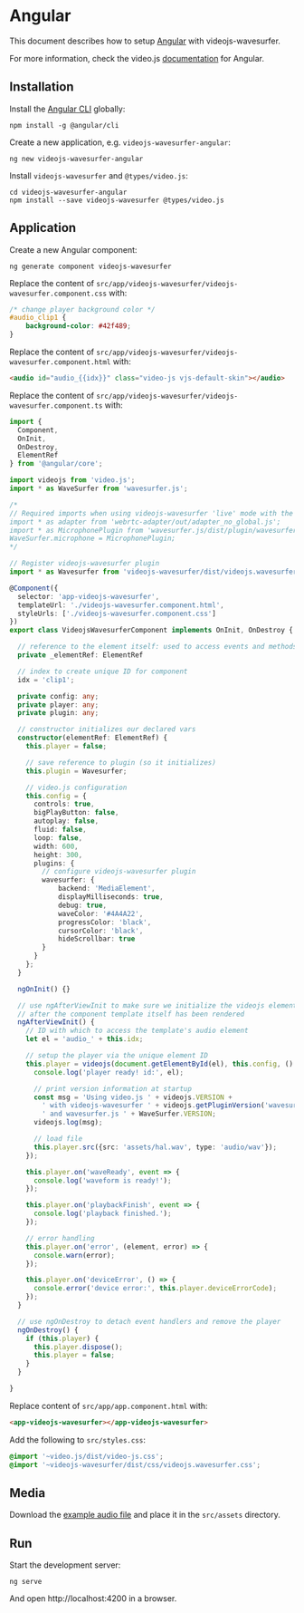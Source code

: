 # Angular

This document describes how to setup [Angular](https://angular.io) with videojs-wavesurfer.

For more information, check the video.js [documentation](https://videojs.com/guides/angular/)
for Angular.

## Installation

Install the [Angular CLI](https://cli.angular.io) globally:

```console
npm install -g @angular/cli
```

Create a new application, e.g. `videojs-wavesurfer-angular`:

```console
ng new videojs-wavesurfer-angular
```

Install `videojs-wavesurfer` and `@types/video.js`:

```console
cd videojs-wavesurfer-angular
npm install --save videojs-wavesurfer @types/video.js
```

## Application

Create a new Angular component:

```console
ng generate component videojs-wavesurfer
```

Replace the content of `src/app/videojs-wavesurfer/videojs-wavesurfer.component.css` with:

```css
/* change player background color */
#audio_clip1 {
    background-color: #42f489;
}
```

Replace the content of `src/app/videojs-wavesurfer/videojs-wavesurfer.component.html` with:

```html
<audio id="audio_{{idx}}" class="video-js vjs-default-skin"></audio>
```

Replace the content of `src/app/videojs-wavesurfer/videojs-wavesurfer.component.ts` with:

```ts
import {
  Component,
  OnInit,
  OnDestroy,
  ElementRef
} from '@angular/core';

import videojs from 'video.js';
import * as WaveSurfer from 'wavesurfer.js';

/*
// Required imports when using videojs-wavesurfer 'live' mode with the microphone plugin
import * as adapter from 'webrtc-adapter/out/adapter_no_global.js';
import * as MicrophonePlugin from 'wavesurfer.js/dist/plugin/wavesurfer.microphone.js';
WaveSurfer.microphone = MicrophonePlugin;
*/

// Register videojs-wavesurfer plugin
import * as Wavesurfer from 'videojs-wavesurfer/dist/videojs.wavesurfer.js';

@Component({
  selector: 'app-videojs-wavesurfer',
  templateUrl: './videojs-wavesurfer.component.html',
  styleUrls: ['./videojs-wavesurfer.component.css']
})
export class VideojsWavesurferComponent implements OnInit, OnDestroy {

  // reference to the element itself: used to access events and methods
  private _elementRef: ElementRef

  // index to create unique ID for component
  idx = 'clip1';

  private config: any;
  private player: any;
  private plugin: any;

  // constructor initializes our declared vars
  constructor(elementRef: ElementRef) {
    this.player = false;

    // save reference to plugin (so it initializes)
    this.plugin = Wavesurfer;

    // video.js configuration
    this.config = {
      controls: true,
      bigPlayButton: false,
      autoplay: false,
      fluid: false,
      loop: false,
      width: 600,
      height: 300,
      plugins: {
        // configure videojs-wavesurfer plugin
        wavesurfer: {
            backend: 'MediaElement',
            displayMilliseconds: true,
            debug: true,
            waveColor: '#4A4A22',
            progressColor: 'black',
            cursorColor: 'black',
            hideScrollbar: true
        }
      }
    };
  }

  ngOnInit() {}

  // use ngAfterViewInit to make sure we initialize the videojs element
  // after the component template itself has been rendered
  ngAfterViewInit() {
    // ID with which to access the template's audio element
    let el = 'audio_' + this.idx;

    // setup the player via the unique element ID
    this.player = videojs(document.getElementById(el), this.config, () => {
      console.log('player ready! id:', el);

      // print version information at startup
      const msg = 'Using video.js ' + videojs.VERSION +
        ' with videojs-wavesurfer ' + videojs.getPluginVersion('wavesurfer') +
        ' and wavesurfer.js ' + WaveSurfer.VERSION;
      videojs.log(msg);

      // load file
      this.player.src({src: 'assets/hal.wav', type: 'audio/wav'});
    });

    this.player.on('waveReady', event => {
      console.log('waveform is ready!');
    });

    this.player.on('playbackFinish', event => {
      console.log('playback finished.');
    });

    // error handling
    this.player.on('error', (element, error) => {
      console.warn(error);
    });

    this.player.on('deviceError', () => {
      console.error('device error:', this.player.deviceErrorCode);
    });
  }

  // use ngOnDestroy to detach event handlers and remove the player
  ngOnDestroy() {
    if (this.player) {
      this.player.dispose();
      this.player = false;
    }
  }

}
```

Replace content of `src/app/app.component.html` with:

```html
<app-videojs-wavesurfer></app-videojs-wavesurfer>
```

Add the following to `src/styles.css`:

```css
@import '~video.js/dist/video-js.css';
@import '~videojs-wavesurfer/dist/css/videojs.wavesurfer.css';
```

## Media

Download the [example audio file](https://github.com/collab-project/videojs-wavesurfer/raw/master/examples/media/hal.wav)
and place it in the `src/assets` directory.

## Run

Start the development server:

```console
ng serve
```

And open http://localhost:4200 in a browser.
